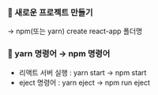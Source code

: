 ### 📌 새로운 프로젝트 만들기
  -> npm(또는 yarn) create react-app 폴더명

### 📌 yarn 명령어 → npm 명령어
  - 리액트 서버 실행 : yarn start → npm start
  - eject 명령어 : yarn eject → npm run eject
  
